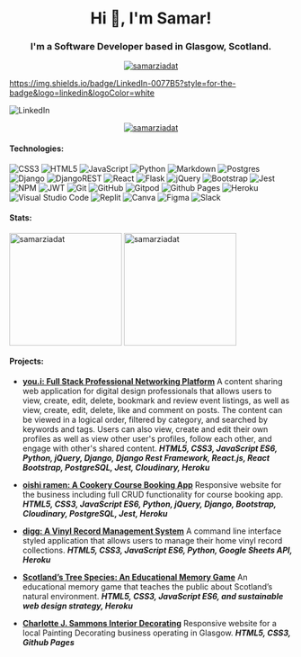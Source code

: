 
<h1 align="center">Hi 👋, I'm Samar!</h1>

<h3 align="center">I'm a Software Developer based in Glasgow, Scotland. </h3> 

<p align="center"> <a target="_blank" href="https://www.linkedin.com/in/samarziadat/"><img src="https://img.shields.io/badge/samarziadat-0077B5?style=for-the-badge&logo=linkedin&logoColor=white" alt="samarziadat" /></a> </p>

https://img.shields.io/badge/LinkedIn-0077B5?style=for-the-badge&logo=linkedin&logoColor=white

![LinkedIn](https://img.shields.io/badge/samarziadat-%230077B5.svg?style=for-the-badge&logo=linkedin&logoColor=white)

<p align="center"> <a href="https://github.com/ryo-ma/github-profile-trophy"><img src="https://github-profile-trophy.vercel.app/?username=samarziadat" alt="samarziadat" /></a> </p>

<h4>Technologies:</h4>

![CSS3](https://img.shields.io/badge/css3-%231572B6.svg?style=for-the-badge&logo=css3&logoColor=white) ![HTML5](https://img.shields.io/badge/html5-%23E34F26.svg?style=for-the-badge&logo=html5&logoColor=white) ![JavaScript](https://img.shields.io/badge/javascript-%23323330.svg?style=for-the-badge&logo=javascript&logoColor=%23F7DF1E) ![Python](https://img.shields.io/badge/python-3670A0?style=for-the-badge&logo=python&logoColor=ffdd54)    ![Markdown](https://img.shields.io/badge/markdown-%23000000.svg?style=for-the-badge&logo=markdown&logoColor=white) ![Postgres](https://img.shields.io/badge/postgres-%23316192.svg?style=for-the-badge&logo=postgresql&logoColor=white) ![Django](https://img.shields.io/badge/django-%23092E20.svg?style=for-the-badge&logo=django&logoColor=white) ![DjangoREST](https://img.shields.io/badge/DJANGO-REST-ff1709?style=for-the-badge&logo=django&logoColor=white&color=ff1709&labelColor=gray) ![React](https://img.shields.io/badge/react-%2320232a.svg?style=for-the-badge&logo=react&logoColor=%2361DAFB) ![Flask](https://img.shields.io/badge/flask-%23000.svg?style=for-the-badge&logo=flask&logoColor=white) ![jQuery](https://img.shields.io/badge/jquery-%230769AD.svg?style=for-the-badge&logo=jquery&logoColor=white) ![Bootstrap](https://img.shields.io/badge/bootstrap-%238511FA.svg?style=for-the-badge&logo=bootstrap&logoColor=white) ![Jest](https://img.shields.io/badge/-jest-%23C21325?style=for-the-badge&logo=jest&logoColor=white) ![NPM](https://img.shields.io/badge/NPM-%23CB3837.svg?style=for-the-badge&logo=npm&logoColor=white) ![JWT](https://img.shields.io/badge/JWT-black?style=for-the-badge&logo=JSON%20web%20tokens) ![Git](https://img.shields.io/badge/git-%23F05033.svg?style=for-the-badge&logo=git&logoColor=white)   ![GitHub](https://img.shields.io/badge/github-%23121011.svg?style=for-the-badge&logo=github&logoColor=white) ![Gitpod](https://img.shields.io/badge/gitpod-f06611.svg?style=for-the-badge&logo=gitpod&logoColor=white) ![Github Pages](https://img.shields.io/badge/github%20pages-121013?style=for-the-badge&logo=github&logoColor=white)  ![Heroku](https://img.shields.io/badge/heroku-%23430098.svg?style=for-the-badge&logo=heroku&logoColor=white) ![Visual Studio Code](https://img.shields.io/badge/Visual%20Studio%20Code-0078d7.svg?style=for-the-badge&logo=visual-studio-code&logoColor=white) ![Replit](https://img.shields.io/badge/Replit-DD1200?style=for-the-badge&logo=Replit&logoColor=white) ![Canva](https://img.shields.io/badge/Canva-%2300C4CC.svg?style=for-the-badge&logo=Canva&logoColor=white) ![Figma](https://img.shields.io/badge/figma-%23F24E1E.svg?style=for-the-badge&logo=figma&logoColor=white) ![Slack](https://img.shields.io/badge/Slack-4A154B?style=for-the-badge&logo=slack&logoColor=white)

<h4 align="left">Stats:</h4>

<p align="left">
<img height=200 align="center" src="https://github-readme-stats.vercel.app/api/top-langs?username=samarziadat&show_icons=true&locale=en&layout=compact" alt="samarziadat" />
<img height=200 align="center" src="https://github-readme-streak-stats.herokuapp.com/?user=samarziadat&" alt="samarziadat" />
</p>

<h4 align="left">Projects:</h4>

 - [**you.i: Full Stack Professional Networking Platform**](https://github.com/SamarZiadat/youi_frontend)
A content sharing web application for digital design professionals that allows users to view, create, edit, delete, bookmark and review event listings, as well as view, create, edit, delete, like and comment on posts. The content can be viewed in a logical order, filtered by category, and searched by keywords and tags. Users can also view, create and edit their own profiles as well as view other user's profiles, follow each other, and engage with other's shared content.
***HTML5, CSS3, JavaScript ES6, Python, jQuery, Django, Django Rest Framework, React.js, React Bootstrap, PostgreSQL, Jest, Cloudinary, Heroku***

 - [**oishi ramen: A Cookery Course Booking App**](https://github.com/SamarZiadat/oishii-ramen)
Responsive website for the business including full CRUD functionality for course booking app.
***HTML5, CSS3, JavaScript ES6, Python, jQuery, Django, Bootstrap, Cloudinary, PostgreSQL, Jest, Heroku***

 - [**digg: A Vinyl Record Management System**](https://github.com/SamarZiadat/Vinyl-Collection-Management-System)
A command line interface styled application that allows users to manage their home vinyl record collections. 
***HTML5, CSS3, JavaScript ES6, Python, Google Sheets API, Heroku***
 
 - [**Scotland’s Tree Species: An Educational Memory Game**](https://github.com/SamarZiadat/sustainable-memory-game) 
An educational memory game that teaches the public about Scotland’s natural environment. 
***HTML5, CSS3, JavaScript ES6, and sustainable web design strategy, Heroku***

 - [**Charlotte J. Sammons Interior Decorating**](https://github.com/SamarZiadat/charlotte-the-decorator)
Responsive website for a local Painting Decorating business operating in Glasgow.
***HTML5, CSS3, Github Pages***
